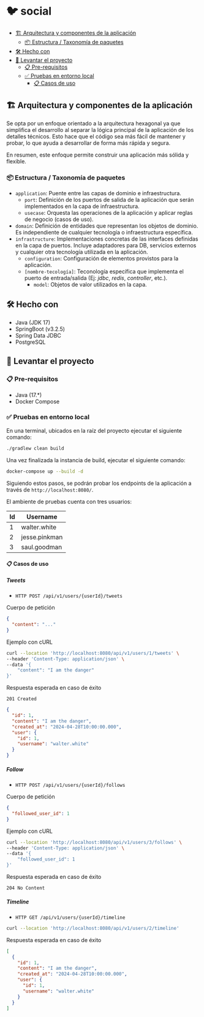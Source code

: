 # 🐦 social

- [🏗 Arquitectura y componentes de la aplicación](#-arquitectura-y-componentes-de-la-aplicación)
  - [📦 Estructura / Taxonomía de paquetes](#-estructura--taxonomía-de-paquetes)
- [🛠 Hecho con](#-hecho-con)
- [🚀 Levantar el proyecto](#-levantar-el-proyecto)
  - [📋 Pre-requisitos](#-pre-requisitos)
  - [✅ Pruebas en entorno local](#-pruebas-en-entorno-local)
    - [📋 Casos de uso](#-casos-de-uso)

## 🏗️ Arquitectura y componentes de la aplicación

Se opta por un enfoque orientado a la arquitectura hexagonal ya que simplifica el desarrollo al separar la lógica
principal de la aplicación de los detalles técnicos.
Esto hace que el código sea más fácil de mantener y probar, lo que ayuda a desarrollar de forma más rápida y segura.

En resumen, este enfoque permite construir una aplicación más sólida y flexible.

### 📦 Estructura / Taxonomía de paquetes

- `application`: Puente entre las capas de dominio e infraestructura.
  - `port`: Definición de los puertos de salida de la aplicación que serán implementados en la capa de
    infraestructura.
  - `usecase`: Orquesta las operaciones de la aplicación y aplicar reglas de negocio (casos de uso).
- `domain`: Definición de entidades que representan los objetos de dominio. Es independiente de cualquier tecnología o
  infraestructura específica.
- `infrastructure`: Implementaciones concretas de las interfaces definidas en la capa de puertos. Incluye adaptadores
  para DB, servicios externos y cualquier otra tecnología utilizada en la aplicación.
  - `configuration`: Configuración de elementos provistos para la aplicación.
  - `[nombre-tecología]`: Teconología específica que implementa el puerto de entrada/salida (Ej: _jdbc_, _redis_,
    _controller_, etc.).
    - `model`: Objetos de valor utilizados en la capa.

## 🛠 Hecho con

- Java (JDK 17)
- SpringBoot (v3.2.5)
- Spring Data JDBC
- PostgreSQL

## 🚀 Levantar el proyecto

### 📋 Pre-requisitos

- Java (17.*)
- Docker Compose

### ✅ Pruebas en entorno local

En una terminal, ubicados en la raíz del proyecto ejecutar el siguiente comando:

```bash
./gradlew clean build
```

Una vez finalizada la instancia de build, ejecutar el siguiente comando:

```bash
docker-compose up --build -d
```

Siguiendo estos pasos, se podrán probar los endpoints de la aplicación a través de `http://localhost:8080/`.

El ambiente de pruebas cuenta con tres usuarios:

|Id|Username|
|-|-|
|1|walter.white|
|2|jesse.pinkman|
|3|saul.goodman|

#### 📋 Casos de uso

##### Tweets

- `HTTP POST /api/v1/users/{userId}/tweets`

Cuerpo de petición

```json
{
  "content": "..."
}
```

Ejemplo con cURL

```bash
curl --location 'http://localhost:8080/api/v1/users/1/tweets' \
--header 'Content-Type: application/json' \
--data '{
    "content": "I am the danger"
}'
```

Respuesta esperada en caso de éxito

`201 Created`

```json
{
  "id": 1,
  "content": "I am the danger",
  "created_at": "2024-04-28T10:00:00.000",
  "user": {
    "id": 1,
    "username": "walter.white"
  }
}
```

##### Follow

- `HTTP POST /api/v1/users/{userId}/follows`

Cuerpo de petición

```json
{
  "followed_user_id": 1
}
```

Ejemplo con cURL

```bash
curl --location 'http://localhost:8080/api/v1/users/3/follows' \
--header 'Content-Type: application/json' \
--data '{
    "followed_user_id": 1
}'
```

Respuesta esperada en caso de éxito

`204 No Content`

##### Timeline

- `HTTP GET /api/v1/users/{userId}/timeline`

```bash
curl --location 'http://localhost:8080/api/v1/users/2/timeline'
```

Respuesta esperada en caso de éxito

```json
[
  {
    "id": 1,
    "content": "I am the danger",
    "created_at": "2024-04-28T10:00:00.000",
    "user": {
      "id": 1,
      "username": "walter.white"
    }
  }
]
```
